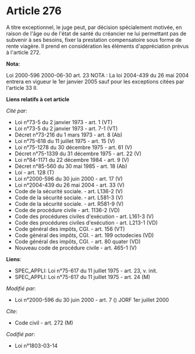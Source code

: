 # Article 276

A titre exceptionnel, le juge peut, par décision spécialement motivée, en raison de l'âge ou de l'état de santé du créancier
ne lui permettant pas de subvenir à ses besoins, fixer la prestation compensatoire sous forme de rente viagère. Il prend en
considération les éléments d'appréciation prévus à l'article 272.

**Nota:**

Loi 2000-596 2000-06-30 art. 23    NOTA : La loi 2004-439 du 26 mai 2004 entrera en vigueur le 1er janvier 2005 sauf pour les
exceptions citées par l'article 33 II.

**Liens relatifs à cet article**

_Cité par_:

  - Loi n°73-5 du 2 janvier 1973 - art. 1 (VT)
  - Loi n°73-5 du 2 janvier 1973 - art. 7-1 (VT)
  - Décret n°73-216 du 1 mars 1973 - art. 8 (Ab)
  - Loi n°75-618 du 11 juillet 1975 - art. 15 (V)
  - Loi n°75-1278 du 30 décembre 1975 - art. 61 (V)
  - Décret n°75-1339 du 31 décembre 1975 - art. 22 (V)
  - Loi n°84-1171 du 22 décembre 1984 - art. 9 (V)
  - Décret n°85-560 du 30 mai 1985 - art. 18 (Ab)
  - Loi - art. 128 (T)
  - Loi n°2000-596 du 30 juin 2000 - art. 17 (V)
  - Loi n°2004-439 du 26 mai 2004 - art. 33 (V)
  - Code de la sécurité sociale. - art. L136-2 (V)
  - Code de la sécurité sociale. - art. L581-3 (V)
  - Code de la sécurité sociale. - art. R581-9 (V)
  - Code de procédure civile - art. 1136-2 (VD)
  - Code des procédures civiles d'exécution - art. L161-3 (V)
  - Code des procédures civiles d'exécution - art. L213-1 (VD)
  - Code général des impôts, CGI. - art. 156 (VT)
  - Code général des impôts, CGI. - art. 199 octodecies (VD)
  - Code général des impôts, CGI. - art. 80 quater (VD)
  - Nouveau code de procédure civile - art. 465-1 (V)

**Liens**:

  - SPEC_APPLI: Loi n°75-617 du 11 juillet 1975 - art. 23, v. init.
  - SPEC_APPLI: Loi n°75-617 du 11 juillet 1975 - art. 24 (M)

_Modifié par_:

  - Loi n°2000-596 du 30 juin 2000 - art. 7 () JORF 1er juillet 2000

_Cite_:

  - Code civil - art. 272 (M)

_Codifié par_:

  - Loi n°1803-03-14
